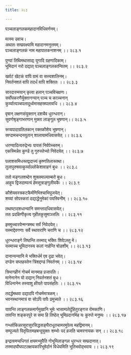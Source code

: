 ```yaml
---
title: २८३

---
```

पञ्चलाङ्गलकमहादानविधिवर्णनम्।  
  
मत्स्य उवाच।  
अथातः सम्प्रवक्ष्यामि महादानमनुत्तमम्।  
पञ्चलाङ्गलकं नाम महापातकनाशनम् ।। २८३.१  
  
पुण्यां तिथिमथासाद्य युगादि ग्रहणादिकाम्।  
भूमिदानं नरो दद्यात् पञ्चलाङ्गलकान्वितम् ।। २८३.२  
  
खर्वटं खेटकं वापि ग्रामं वा सस्यशालिनम्।  
निवर्तनशतं वापि तदर्धं वापि शक्तितः ।। २८३.३  
  
सारदारुमयान् कृत्वा हलान् पञ्चविचक्षणः।  
सर्वोपकरणैर्युक्तानन्यान् पञ्च च काञ्चनान्  
कुर्य्यात्पञ्चपलादूर्ध्वमासहस्रपलावधि ।। २८३.४  
  
वृषान् लक्षणसंयुक्तान् दशचैव धुरन्धरान्।  
सुवर्णश्रृङ्गाभरणान् मुक्ता लाङ्गूल भूषणान्।। २८३.५  
  
रूप्यपादाग्रतिलकान् रक्तकौशेय भूषणान्।  
स्रग्दामचन्दनयुतान् शालायामधिवासयेत् ।। २८३.६  
  
धरण्यादित्यरुद्रेभ्यः पायसं निर्वपेच्चरुम्।  
एकस्मिन्नेव कुण्डे तु गुरुस्तेभ्यो निवेदयेत् ।। २८३.७  
  
पलाशसमिधस्तद्वदाज्यं कृष्णतिलास्तथा।  
तुलापुरुषवत्कुर्य्याल्लोकेशावाहनं बुधः ।। २८३.८  
  
ततो मङ्गलशब्देन शुक्लमाल्याम्बरो बुधः।  
आहूय द्विजदाम्पत्यं हेमसूत्राङ्गुलीयकैः ।। २८३.९  
  
कौशेयवस्त्रकटकैर्मणिभिश्चाभिपूजयेत्।  
शय्यां सोपस्करां दद्याद्धेनुमेकां पयस्विनीम् ।। २८३.१०  
  
तथाष्टादशधान्यानि समन्तादधिवासयेत्।  
ततः प्रदक्षिणीकृत्य गृहीतकुसुमाञ्जलिः ।। २८३.११  
  
इममुच्चारयेन्मन्त्रमथ सर्वं निवेदयेत्।  
यस्माद्देवगणाः सर्वे स्थावराणि चराणि च ।। २८३.१२  
  
धुरन्धराङ्गे तिष्ठन्ति तस्माद् भक्तिः शिवेऽस्तु मे।  
यस्माच्च भूमिदानस्य कलां नार्हन्ति षोडशीम् ।। २८३.१३  
  
दानान्यन्यानि मे भक्तिर्धर्म एव दृढा भवेत्।  
दण्डेन सप्तहस्तेन त्रिंशद्दण्डं निवर्तनम् ।। २८३.१४  
  
त्रिभागहीनं गोचर्म मानमाह प्रजापतिः।  
मानेनानेन यो दद्यान् निवर्तनशतं बुधः।  
विधिनानेन तस्याशु क्षीयते पापसंहतिः ।। २८३.१५  
  
तदर्द्धमथवा दद्यादपि गोचर्ममात्रकम्।  
भवनस्थानमात्रं वा सोऽपि पापैः प्रमुच्यते ।। २८३.१६  
  
यावन्ति लाङ्गलकमार्गमुखानि भूमेः भासाम्पतेर्दुहितुरङ्गज रोमकाणि।  
तावन्ति शङ्करपुरे स समा हि तिष्ठेत् भूमिप्रदानमिह यः कुरुते मनुष्यः ।। २८३.१७  
  
गन्धर्वकिन्नरसुरासुरसिद्धसङ्घैराधूतचामरमुपेत्य महद्विमानम्।  
सम्पूज्यते पितृपितामहबन्दुयुक्तः शम्भोः पदं व्रजति चामरनायकः सन् ।। २८३.१८  
  
इन्द्रत्वमप्यधिगतं क्षयमभ्युपैति गोभूमिलाङ्गल धुरन्धर सम्प्रदानात्।  
तस्मादघौघपटलक्षयकारिभूमेर्दानं विधेयमिति भूतिभवोद्भवाय ।। २८३.१९
